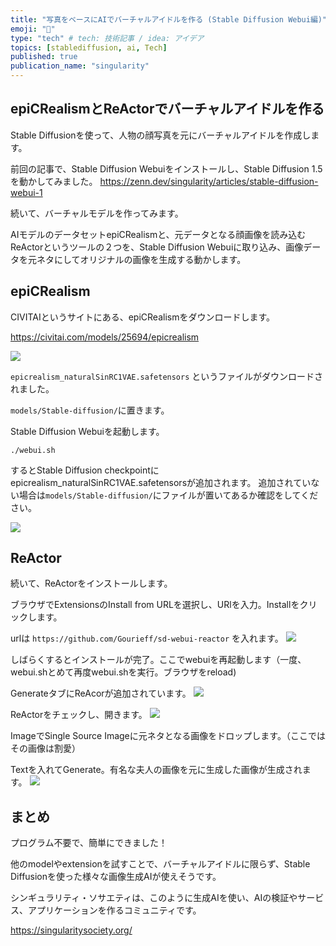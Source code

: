 ```yaml
---
title: "写真をベースにAIでバーチャルアイドルを作る (Stable Diffusion Webui編)"
emoji: "🤖"
type: "tech" # tech: 技術記事 / idea: アイデア
topics: [stablediffusion, ai, Tech]
published: true
publication_name: "singularity"
---
```


## epiCRealismとReActorでバーチャルアイドルを作る

Stable Diffusionを使って、人物の顔写真を元にバーチャルアイドルを作成します。


前回の記事で、Stable Diffusion Webuiをインストールし、Stable Diffusion 1.5を動かしてみました。
https://zenn.dev/singularity/articles/stable-diffusion-webui-1

続いて、バーチャルモデルを作ってみます。

AIモデルのデータセットepiCRealismと、元データとなる顔画像を読み込むReActorというツールの２つを、Stable Diffusion Webuiに取り込み、画像データを元ネタにしてオリジナルの画像を生成する動かします。

## epiCRealism

CIVITAIというサイトにある、epiCRealismをダウンロードします。

https://civitai.com/models/25694/epicrealism

![](https://storage.googleapis.com/zenn-user-upload/729da4ec3df3-20240229.png)

`epicrealism_naturalSinRC1VAE.safetensors` というファイルがダウンロードされました。

`models/Stable-diffusion/`に置きます。

Stable Diffusion Webuiを起動します。

```
./webui.sh
```

するとStable Diffusion checkpointにepicrealism_naturalSinRC1VAE.safetensorsが追加されます。
追加されていない場合は`models/Stable-diffusion/`にファイルが置いてあるか確認をしてください。


![](https://storage.googleapis.com/zenn-user-upload/c5b277dd9812-20240229.png)

## ReActor
続いて、ReActorをインストールします。

ブラウザでExtensionsのInstall from URLを選択し、URlを入力。Installをクリックします。

urlは `https://github.com/Gourieff/sd-webui-reactor` を入れます。
![](https://storage.googleapis.com/zenn-user-upload/66b98ab3af1a-20240229.png)

しばらくするとインストールが完了。ここでwebuiを再起動します（一度、webui.shとめて再度webui.shを実行。ブラウザをreload)

GenerateタブにReAcorが追加されています。
![](https://storage.googleapis.com/zenn-user-upload/188f7e4ee353-20240229.png)

ReActorをチェックし、開きます。
![](https://storage.googleapis.com/zenn-user-upload/88a83ed772a5-20240229.png)

ImageでSingle Source Imageに元ネタとなる画像をドロップします。（ここではその画像は割愛）

Textを入れてGenerate。有名な夫人の画像を元に生成した画像が生成されます。
![](https://storage.googleapis.com/zenn-user-upload/db0f0bb829b2-20240229.png)


## まとめ
プログラム不要で、簡単にできました！

他のmodelやextensionを試すことで、バーチャルアイドルに限らず、Stable Diffusionを使った様々な画像生成AIが使えそうです。

シンギュラリティ・ソサエティは、このように生成AIを使い、AIの検証やサービス、アプリケーションを作るコミュニティです。

https://singularitysociety.org/